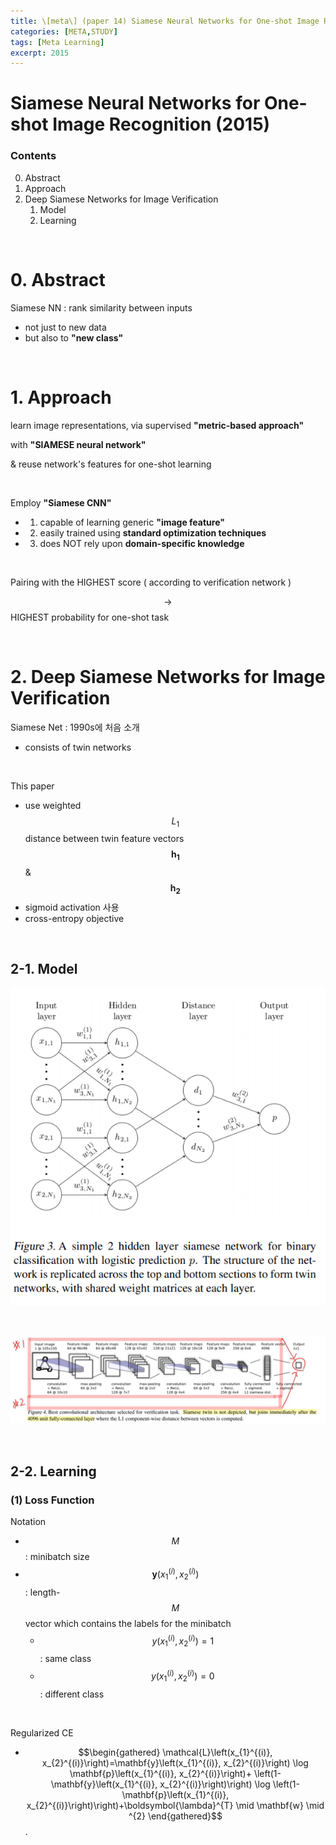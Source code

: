 ```yaml
---
title: \[meta\] (paper 14) Siamese Neural Networks for One-shot Image Recognition
categories: [META,STUDY]
tags: [Meta Learning]
excerpt: 2015
---
```


# Siamese Neural Networks for One-shot Image Recognition (2015)

<script src="https://cdn.mathjax.org/mathjax/latest/MathJax.js?config=TeX-AMS-MML_HTMLorMML" type="text/javascript"></script>

### Contents

0. Abstract
1. Approach
2. Deep Siamese Networks for Image Verification
   1. Model
   2. Learning

<br>

# 0. Abstract

Siamese NN : rank similarity between inputs

- not just to new data
- but also to **"new class"**

<br>

# 1. Approach

learn image representations, via supervised **"metric-based approach"**

with **"SIAMESE neural network"**

& reuse network's features for one-shot learning

<br>

Employ **"Siamese CNN"**

- 1) capable of learning generic **"image feature"**
- 2) easily trained using **standard optimization techniques**
- 3) does NOT rely upon **domain-specific knowledge**

<br>

Pairing with the HIGHEST score ( according to verification network )

$$\rightarrow$$ HIGHEST probability for one-shot task

<br>

# 2. Deep Siamese Networks for Image Verification

Siamese Net : 1990s에 처음 소개

- consists of twin networks

<br>

This paper

- use weighted $$L_1$$ distance between twin feature vectors $$\mathbf{h_1}$$ & $$\mathbf{h_2}$$
- sigmoid activation 사용
- cross-entropy objective

<br>

## 2-1. Model

![figure2](/assets/img/META/img39.png)

<br>

![figure2](/assets/img/META/img38.png)

<br>

## 2-2. Learning

### (1) Loss Function

Notation

- $$M$$ : minibatch size 
- $$\mathbf{y}\left(x_{1}^{(i)}, x_{2}^{(i)}\right)$$ : length- $$M$$ vector which contains the labels for the minibatch
  - $$y\left(x_{1}^{(i)}, x_{2}^{(i)}\right)=1$$ : same class
  - $$y\left(x_{1}^{(i)}, x_{2}^{(i)}\right)=0$$ : different class

<br>

Regularized CE

- $$\begin{gathered}
  \mathcal{L}\left(x_{1}^{(i)}, x_{2}^{(i)}\right)=\mathbf{y}\left(x_{1}^{(i)}, x_{2}^{(i)}\right) \log \mathbf{p}\left(x_{1}^{(i)}, x_{2}^{(i)}\right)+ 
  \left(1-\mathbf{y}\left(x_{1}^{(i)}, x_{2}^{(i)}\right)\right) \log \left(1-\mathbf{p}\left(x_{1}^{(i)}, x_{2}^{(i)}\right)\right)+\boldsymbol{\lambda}^{T} \mid \mathbf{w} \mid ^{2}
  \end{gathered}$$.